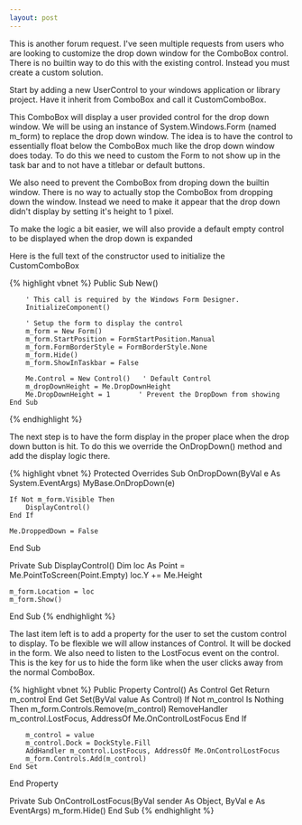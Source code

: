 ```yaml
---
layout: post
---
```

This is another forum request.  I've seen multiple requests from users who are looking to customize the drop down window for the ComboBox control.  There is no builtin way to do this with the existing control.  Instead you must create a custom solution.

Start by adding a new UserControl to your windows application or library project.  Have it inherit from ComboBox and call it CustomComboBox.

This ComboBox will display a user provided control for the drop down window.  We will be using an instance of System.Windows.Form (named m_form) to replace the drop down window.  The idea is to have the control to essentially float below the ComboBox much like the drop down window does today.  To do this we need to custom the Form to not show up in the task bar and to not have a titlebar or default buttons.

We also need to prevent the ComboBox from droping down the builtin window.  There is no way to actually stop the ComboBox from dropping down the window.  Instead we need to make it appear that the drop down didn't display by setting it's height to 1 pixel.

To make the logic a bit easier, we will also provide a default empty control to be displayed when the drop down is expanded

Here is the full text of the constructor used to initialize the CustomComboBox

{% highlight vbnet %}
Public Sub New()

        ' This call is required by the Windows Form Designer.
        InitializeComponent()

        ' Setup the form to display the control
        m_form = New Form()
        m_form.StartPosition = FormStartPosition.Manual
        m_form.FormBorderStyle = FormBorderStyle.None
        m_form.Hide()
        m_form.ShowInTaskbar = False

        Me.Control = New Control()   ' Default Control
        m_dropDownHeight = Me.DropDownHeight
        Me.DropDownHeight = 1       ' Prevent the DropDown from showing
    End Sub
{% endhighlight %}

The next step is to have the form display in the proper place when the drop down button is hit. To do this we override the OnDropDown() method and add the display logic there.

{% highlight vbnet %}
Protected Overrides Sub OnDropDown(ByVal e As System.EventArgs)
    MyBase.OnDropDown(e)

    If Not m_form.Visible Then
        DisplayControl()
    End If

    Me.DroppedDown = False
End Sub

Private Sub DisplayControl()
    Dim loc As Point = Me.PointToScreen(Point.Empty)
    loc.Y += Me.Height

    m_form.Location = loc
    m_form.Show()
End Sub
{% endhighlight %}


The last item left is to add a property for the user to set the custom control to display. To be flexible we will allow instances of Control. It will be docked in the form. We also need to listen to the LostFocus event on the control. This is the key for us to hide the form like when the user clicks away from the normal ComboBox.

{% highlight vbnet %}
Public Property Control() As Control
    Get
        Return m_control
    End Get
    Set(ByVal value As Control)
        If Not m_control Is Nothing Then
            m_form.Controls.Remove(m_control)
            RemoveHandler m_control.LostFocus, AddressOf Me.OnControlLostFocus
        End If

        m_control = value
        m_control.Dock = DockStyle.Fill
        AddHandler m_control.LostFocus, AddressOf Me.OnControlLostFocus
        m_form.Controls.Add(m_control)
    End Set
End Property

Private Sub OnControlLostFocus(ByVal sender As Object, ByVal e As EventArgs)
    m_form.Hide()
End Sub
{% endhighlight %}

    

